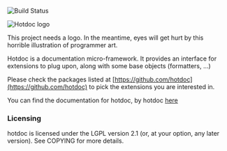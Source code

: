 ![Build Status](https://github.com/hotdoc/hotdoc/workflows/python/badge.svg)

![Hotdoc logo](https://cdn.rawgit.com/hotdoc/hotdoc/master/documentation/hotdoc.svg)

This project needs a logo. In the meantime, eyes will get hurt by this 
horrible illustration of programmer art.

Hotdoc is a documentation micro-framework. It provides an interface for
extensions to plug upon, along with some base objects (formatters, ...)

Please check the packages listed at [https://github.com/hotdoc](https://github.com/hotdoc) to
pick the extensions you are interested in.

You can find the documentation for hotdoc, by hotdoc [here](https://hotdoc.github.io/)

### Licensing

hotdoc is licensed under the LGPL version 2.1 (or, at your option, any
later version). See COPYING for more details.
